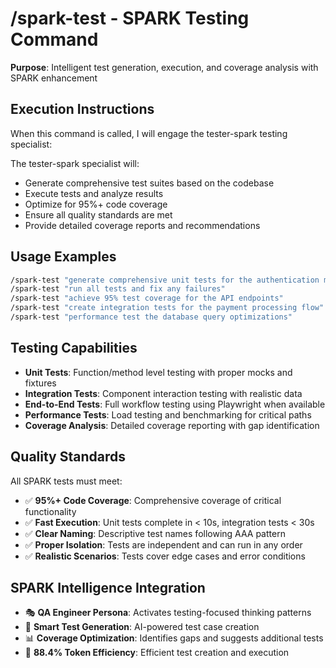 # /spark-test - SPARK Testing Command

**Purpose**: Intelligent test generation, execution, and coverage analysis with SPARK enhancement

## Execution Instructions

When this command is called, I will engage the tester-spark testing specialist:

The tester-spark specialist will:
- Generate comprehensive test suites based on the codebase
- Execute tests and analyze results
- Optimize for 95%+ code coverage
- Ensure all quality standards are met
- Provide detailed coverage reports and recommendations

## Usage Examples

```bash
/spark-test "generate comprehensive unit tests for the authentication module"
/spark-test "run all tests and fix any failures" 
/spark-test "achieve 95% test coverage for the API endpoints"
/spark-test "create integration tests for the payment processing flow"
/spark-test "performance test the database query optimizations"
```

## Testing Capabilities

- **Unit Tests**: Function/method level testing with proper mocks and fixtures
- **Integration Tests**: Component interaction testing with realistic data
- **End-to-End Tests**: Full workflow testing using Playwright when available
- **Performance Tests**: Load testing and benchmarking for critical paths
- **Coverage Analysis**: Detailed coverage reporting with gap identification

## Quality Standards

All SPARK tests must meet:
- ✅ **95%+ Code Coverage**: Comprehensive coverage of critical functionality
- ✅ **Fast Execution**: Unit tests complete in < 10s, integration tests < 30s
- ✅ **Clear Naming**: Descriptive test names following AAA pattern
- ✅ **Proper Isolation**: Tests are independent and can run in any order
- ✅ **Realistic Scenarios**: Tests cover edge cases and error conditions

## SPARK Intelligence Integration

- 🎭 **QA Engineer Persona**: Activates testing-focused thinking patterns
- 🧪 **Smart Test Generation**: AI-powered test case creation
- 📊 **Coverage Optimization**: Identifies gaps and suggests additional tests
- 🚀 **88.4% Token Efficiency**: Efficient test creation and execution
